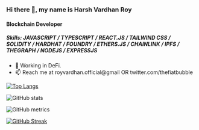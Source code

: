 ### Hi there 👋, my name is Harsh Vardhan Roy
#### Blockchain Developer

##### Skills: JAVASCRIPT / TYPESCRIPT / REACT.JS / TAILWIND CSS /  SOLIDITY / HARDHAT / FOUNDRY / ETHERS.JS / CHAINLINK / IPFS / THEGRAPH / NODEJS / EXPRESSJS



- 🔭 Working in DeFi.   
- 📫 Reach me at royvardhan.official@gmail OR twitter.com/thefiatbubble


[![Top Langs](https://github-readme-stats.vercel.app/api/top-langs/?username=royvardhan)](https://github.com/anuraghazra/github-readme-stats)

![GitHub stats](https://github-readme-stats.vercel.app/api?username=royvardhan&show_icons=true)  

![GitHub metrics](https://metrics.lecoq.io/royvardhan)  

[![GitHub Streak](https://github-readme-streak-stats.herokuapp.com?user=royvardhan&theme=dark&hide_border=true)](https://git.io/streak-stats)

